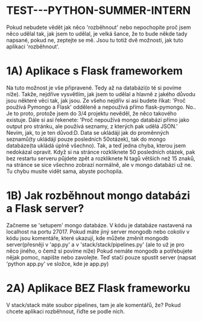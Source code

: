 # TEST---PYTHON-SUMMER-INTERN
Pokud nebudete vědět jak něco 'rozběhnout' nebo nepochopíte proč jsem něco udělal tak, jak jsem to udělal, je velká šance, že to bude někde tady napsané, pokud ne, zeptejte se mě.
Jsou tu totiž dvě možnosti, jak tuto aplikaci 'rozběhnout'.
# 1A) Aplikace s Flask frameworkem
Na tuto možnost je vše připravené. Tedy až na databázi(o té si povíme níže).
Takže, nejdříve vysvětlím, jak jsem to udělal a hlavně z jakého důvodu jsou některé věci tak, jak jsou. 
Ze všeho nejdřív si asi budete říkat: 'Proč používá Pymongo a Flask' odděleně a nepoužívá přímo flask-pymongo.
No.. Je to proto, protože jsem do 3/4 projektu nevěděl, že něco takového existuje.
Dále si asi řekenete: 'Proč nepoužívá mongo databázi přímo jako output pro stránku, ale používá seznamy, z kterých pak udělá JSON.'
Nevím, jak, to je ten důvod:D. Data se ukládájí jak do proměnných seznamů(ty ukládájí pouze posledních 50otázek), tak do mongo databáze(ta ukládá úplně všechno).
Tak, a teď jedna chyba, kterou jsem nedokázal opravit. Když si na stránce rozkliknete 50 posledních otázek, pak bez restartu serveru půjdete zpět a rozkliknete N tagů větších než 15 znaků, na stránce se sice všechno zobrazí normálně, ale v mongo databázi už ne. Tu chybu musíte vidět sama, abyste pochopila.
# 1B) Jak rozběhnout mongo databázi a Flask server?
Začneme se 'setupem' mongo databáze. V kódu je databáze nastavená na localhost na portu 27017. Pokud máte jiný server mongodb nebo cokoliv v kódu jsou komentáře, které ukazují, kde můžete změnit mongodb server(přesněji v 'app.py' a v 'stack/stack/pipelines.py' (ale to už je pro něco jiného, o čemž si povíme níže)
Pokud nemáte mongodb a potřebujete nějak pomoc, napište nebo zavolejte.
Teď stačí pouze spustit server (napsat 'python app.py' ve složce, kde je app.py)
# 2A) Aplikace BEZ Flask frameworku
V stack/stack máte soubor pipelines, tam je ale komentářů, že? Pokud chcete aplikaci rozběhnout, řiďte se podle nich.
